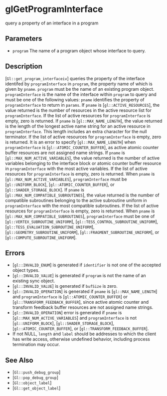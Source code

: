 # glGetProgramInterface
query a property of an interface in a program

## Parameters
- `program`
  The name of a program object whose interface to query.

## Description
[`Gl::get_program_interfaceiv`] queries the property of the interface
  identifed by `programInterface` in `program`, the property name of
  which is given by `pname`.
`program` must be the name of an existing program object.
  `programInterface` is the name of the interface within `program` to
  query and must be one of the following values:
`pname` identifies the property of `programInterface` to return in
  `params`.
If `pname` is [`gl::ACTIVE_RESOURCES`], the value returned is the
  number of resources in the active resource list for
  `programInterface`. If the list of active resources for
  `programInterface` is empty, zero is returned.
If `pname` is [`gl::MAX_NAME_LENGTH`], the value returned is the
  length of the longest active name string for an active resource in
  `programInterface`. This length includes an extra character for the
  null terminator. If the list of active resources for
  `programInterface` is empty, zero is returned. It is an error to
  specify [`gl::MAX_NAME_LENGTH`] when `programInterface` is
  [`gl::ATOMIC_COUNTER_BUFFER`], as active atomic counter buffer
  resources are not assigned name strings.
If `pname` is [`gl::MAX_NUM_ACTIVE_VARIABLES`], the value returned is
  the number of active variables belonging to the interface block or
  atomic counter buffer resource in `programInterface` with the most
  active variables. If the list of active resources for
  `programInterface` is empty, zero is returned. When `pname` is
  [`gl::MAX_NUM_ACTIVE_VARIABLES`], `programInterface` must be
  [`gl::UNIFORM_BLOCK`], [`gl::ATOMIC_COUNTER_BUFFER`], or
  [`gl::SHADER_STORAGE_BLOCK`].
If `pname` is [`gl::MAX_NUM_COMPATIBLE_SUBROUTINES`], the value
  returned is the number of compatible subroutines belonging to the
  active subroutine uniform in `programInterface` with the most
  compatible subroutines. If the list of active resources for
  `programInterface` is empty, zero is returned. When `pname` is
  [`gl::MAX_NUM_COMPATIBLE_SUBROUTINES`], `programInterface` must be one
  of [`gl::VERTEX_SUBROUTINE_UNIFORM`],
  [`gl::TESS_CONTROL_SUBROUTINE_UNIFORM`],
  [`gl::TESS_EVALUATION_SUBROUTINE_UNIFORM`],
  [`gl::GEOMETRY_SUBROUTINE_UNIFORM`],
  [`gl::FRAGMENT_SUBROUTINE_UNIFORM`], or
  [`gl::COMPUTE_SUBROUTINE_UNIFORM`].

## Errors
- [`gl::INVALID_ENUM`] is generated if `identifier` is not one of the
  accepted object types.
- [`gl::INVALID_VALUE`] is generated if `program` is not the name of an
  existing sync object.
- [`gl::INVALID_VALUE`] is generated if `bufSize` is zero.
- [`gl::INVALID_OPERATION`] is generated if `pname` is
  [`gl::MAX_NAME_LENGTH`] and `programInterface` is
  [`gl::ATOMIC_COUNTER_BUFFER`] or [`gl::TRANSFORM_FEEDBACK_BUFFER`],
  since active atomic counter and transform feedback buffer resources
  are not assigned name strings.
- [`gl::INVALID_OPERATION`] error is generated if `pname` is
  [`gl::MAX_NUM_ACTIVE_VARIABLES`] and `programInterface` is not
  [`gl::UNIFORM_BLOCK`], [`gl::SHADER_STORAGE_BLOCK`],
  [`gl::ATOMIC_COUNTER_BUFFER`], or [`gl::TRANSFORM_FEEDBACK_BUFFER`].
- If not NULL, `length` and `label` should be addresses to which the
  client has write access, otherwise undefined behavior, including
  process termination may occur.

## See Also
- [`Gl::push_debug_group`]
- [`Gl::pop_debug_group`]
- [`Gl::object_label`]
- [`Gl::get_object_label`]

